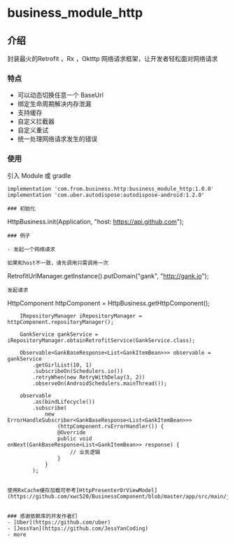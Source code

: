 # business_module_http

## 介绍
封装最火的Retrofit ，Rx ，Oktttp 网络请求框架，让开发者轻松面对网络请求

### 特点
- 可以动态切换任意一个 BaseUrl
- 绑定生命周期解决内存泄漏
- 支持缓存
- 自定义拦截器
- 自定义重试
- 统一处理网络请求发生的错误

### 使用
引入 Module 或 gradle
```
implementation 'com.from.business.http:business_module_http:1.0.0'
implementation 'com.uber.autodispose:autodispose-android:1.2.0'

### 初始化

```
HttpBusiness.init(Application, "host: https://api.github.com");
```
### 例子

- 发起一个网络请求

如果和host不一致，请先调用只需调用一次
```
RetrofitUrlManager.getInstance().putDomain("gank", "http://gank.io");
```
发起请求
```
 HttpComponent httpComponent = HttpBusiness.getHttpComponent();

        IRepositoryManager iRepositoryManager = httpComponent.repositoryManager();

        GankService gankService = iRepositoryManager.obtainRetrofitService(GankService.class);

        Observable<GankBaseResponse<List<GankItemBean>>> observable = gankService
            .getGirlList(10, 1)
            .subscribeOn(Schedulers.io())
            .retryWhen(new RetryWithDelay(3, 2))
            .observeOn(AndroidSchedulers.mainThread());

        observable
            .as(bindLifecycle())
            .subscribe(
                new ErrorHandleSubscriber<GankBaseResponse<List<GankItemBean>>>
                    (httpComponent.rxErrorHandler()) {
                    @Override
                    public void onNext(GankBaseResponse<List<GankItemBean>> response) {
                        // 业务逻辑
                    }
                }
            );
```

使用RxCache缓存加载可参考[HttpPresenterOrViewModel](https://github.com/xwc520/BusinessComponent/blob/master/app/src/main/java/me/businesscomponent/activity/HttpPresenterOrViewModel.java)


### 感谢依赖库的开发作者们
- [Uber](https://github.com/uber)
- [JessYan](https://github.com/JessYanCoding)
- more




